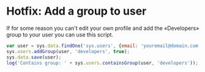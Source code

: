 # Hotfix: Add a group to user

If for some reason you can't edit your own profile and add the
«Developers» group to your user you can use this script.

```js
var user = sys.data.findOne('sys.users', {email: 'youremail@domain.com'});
sys.users.addGroup(user, 'developers', true);
sys.data.save(user);
log('Contains group: ' + sys.users.containsGroup(user, 'developers'));
```

